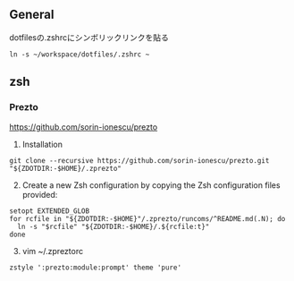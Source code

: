 ## General
dotfilesの.zshrcにシンボリックリンクを貼る 
```
ln -s ~/workspace/dotfiles/.zshrc ~
```

## zsh
### Prezto
https://github.com/sorin-ionescu/prezto  
1. Installation  
```
git clone --recursive https://github.com/sorin-ionescu/prezto.git "${ZDOTDIR:-$HOME}/.zprezto"
```
2. Create a new Zsh configuration by copying the Zsh configuration files provided:
```
setopt EXTENDED_GLOB
for rcfile in "${ZDOTDIR:-$HOME}"/.zprezto/runcoms/^README.md(.N); do
  ln -s "$rcfile" "${ZDOTDIR:-$HOME}/.${rcfile:t}"
done
```

3. vim ~/.zpreztorc
```
zstyle ':prezto:module:prompt' theme 'pure'
```